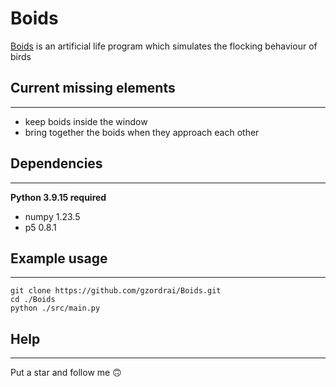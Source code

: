 # Boids
[Boids](https://fr.wikipedia.org/wiki/Boids) is an artificial life program which simulates the flocking behaviour of birds

## Current missing elements
---
- keep boids inside the window
- bring together the boids when they approach each other

## Dependencies
---
**Python 3.9.15 required**
- numpy 1.23.5
- p5 0.8.1

## Example usage
---
```sh-session
git clone https://github.com/gzordrai/Boids.git
cd ./Boids
python ./src/main.py
```

## Help
---
Put a star and follow me 🙃